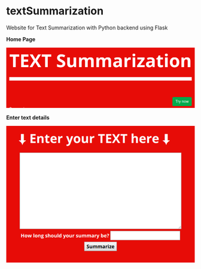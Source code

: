 # textSummarization
Website for Text Summarization with Python backend using Flask

**Home Page**



![Home Page](src/static/images/home.png)



**Enter text details**



![Text Details](src/static/images/form.png)

